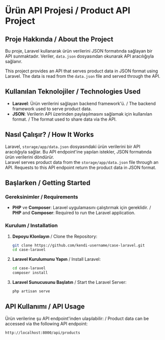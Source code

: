 # Ürün API Projesi / Product API Project

## Proje Hakkında / About the Project

Bu proje, Laravel kullanarak ürün verilerini JSON formatında sağlayan bir API sunmaktadır. Veriler, `data.json` dosyasından okunarak API aracılığıyla sağlanır.

This project provides an API that serves product data in JSON format using Laravel. The data is read from the `data.json` file and served through the API.

## Kullanılan Teknolojiler / Technologies Used

- **Laravel**: Ürün verilerini sağlayan backend framework'ü. / The backend framework used to serve product data.
- **JSON**: Verilerin API üzerinden paylaşılmasını sağlamak için kullanılan format. / The format used to share data via the API.

## Nasıl Çalışır? / How It Works

Laravel, `storage/app/data.json` dosyasındaki ürün verilerini bir API aracılığıyla sağlar. Bu API endpoint'ine yapılan istekler, JSON formatında ürün verilerini döndürür.  
Laravel serves product data from the `storage/app/data.json` file through an API. Requests to this API endpoint return the product data in JSON format.

## Başlarken / Getting Started

### Gereksinimler / Requirements

- **PHP** ve **Composer**: Laravel uygulamasını çalıştırmak için gereklidir. / **PHP** and **Composer**: Required to run the Laravel application.

### Kurulum / Installation

1. **Depoyu Klonlayın** / Clone the Repository:
    ```bash
    git clone https://github.com/kendi-username/case-laravel.git
    cd case-laravel
    ```

2. **Laravel Kurulumunu Yapın** / Install Laravel:
    ```bash
    cd case-laravel
    composer install
    ```

3. **Laravel Sunucusunu Başlatın** / Start the Laravel Server:
    ```bash
    php artisan serve
    ```

## API Kullanımı / API Usage

Ürün verilerine şu API endpoint'inden ulaşılabilir: / Product data can be accessed via the following API endpoint:

```bash
http://localhost:8000/api/products
